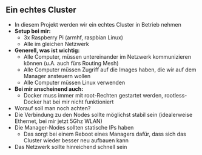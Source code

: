 ## Ein echtes Cluster

* In diesem Projekt werden wir ein echtes Cluster in Betrieb nehmen
* **Setup bei mir:** 
  * 3x Raspberry Pi (armhf, raspbian Linux)
  * Alle im gleichen Netzwerk
* **Generell, was ist wichtig:**
  * Alle Computer, müssen untereinander im Netzwerk
  kommunizieren können (u.A. auch fürs Routing Mesh)
  * Alle Computer müssen Zugriff auf die Images haben, die wir auf
  dem Manager ansteuern wollen
  * Alle Computer müssen Linux verwenden
* **Bei mir anscheinend auch:**
  * Docker muss immer mit root-Rechten gestartet werden, 
  rootless-Docker hat bei mir nicht funktioniert
* Worauf soll man noch achten?
* Die Verbindung zu den Nodes sollte möglichst stabil sein
(idealerweise Ethernet, bei mir jetzt 5Ghz WLAN)
* Die Manager-Nodes sollten statische IPs haben
  * Das sorgt bei einem Reboot eines Managers dafür, dass sich das
  Cluster wieder besser neu aufbauen kann
* Das Netzwerk sollte hinreichend schnell sein